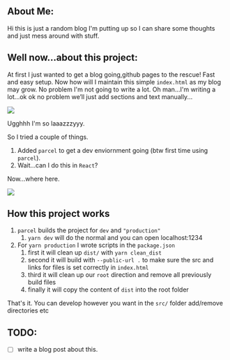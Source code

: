 ## About Me:
Hi this is just a random blog I'm putting up so I can share some thoughts and just mess around with stuff.

## Well now...about this project:
At first I just wanted to get a blog going,github pages to the rescue! Fast and easy setup.
Now how will I maintain this simple `index.html` as my blog may grow. No problem I'm not going to write a lot. Oh man...I'm writing a lot...ok ok no problem we’ll just add sections and text manually...


![](https://media.giphy.com/media/VMtTNzgBjvlHG/giphy.gif)

Ugghhh I'm so laaazzzyyy.

So I tried a couple of things.
1. Added `parcel` to get a dev enviornment going (btw first time using `parcel`).
2. Wait...can I do this in `React`?

Now...where here.

![](https://media.giphy.com/media/NGlCb2KWvKe4g/giphy.gif)

## How this project works

1. `parcel` builds the project for `dev` and `"production"`
    1. `yarn dev` will do the normal and you can open localhost:1234
2. For `yarn production` I wrote scripts in the `package.json`
    1. first it will clean up `dist/` with `yarn clean_dist`
    2. second it will build with `--public-url .` to make sure the src and links for files is set correctly in `index.html`
    3. third it will clean up our `root` direction and remove all previously build files
    4. finally it will copy the content of `dist` into the root folder
    
That's it. You can develop however you want in the `src/` folder add/remove directories etc

## TODO:
 - [ ] write a blog post about this.
